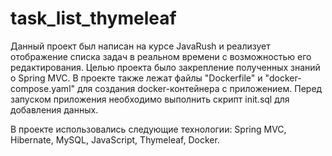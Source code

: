 # task_list_thymeleaf
Данный проект был написан на курсе JavaRush и реализует отображение списка задач в реальном времени с возможностью его редактирования. Целью проекта было закрепление полученных знаний о Spring MVC. В проекте также лежат файлы "Dockerfile" и "docker-compose.yaml" для создания docker-контейнера с приложением. Перед запуском приложения необходимо выполнить скрипт init.sql для добавления данных. 

В проекте использовались следующие технологии: Spring MVC, Hibernate, MySQL, JavaScript, Thymeleaf, Docker.
